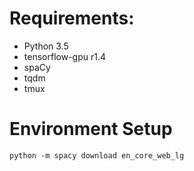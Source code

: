 # Requirements:
- Python 3.5
- tensorflow-gpu r1.4
- spaCy
- tqdm
- tmux

# Environment Setup
```commandline
python -m spacy download en_core_web_lg

```
